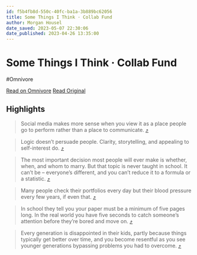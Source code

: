 ```yaml
---
id: f5b4fb8d-550c-40fc-ba1a-3b889bc62056
title: Some Things I Think · Collab Fund
author: Morgan Housel
date_saved: 2023-05-07 22:30:06
date_published: 2023-04-26 13:35:00
---
```


# Some Things I Think · Collab Fund
#Omnivore

[Read on Omnivore](https://omnivore.app/me/https-collabfund-com-blog-thoughts-187c09319e8)
[Read Original](https://collabfund.com/blog/thoughts)

## Highlights

> Social media makes more sense when you view it as a place people go to perform rather than a place to communicate. [⤴️](https://omnivore.app/me/https-collabfund-com-blog-thoughts-187c09319e8#213178d5-ea5a-452b-b8b7-7bd0e077b6d0) 

> Logic doesn’t persuade people. Clarity, storytelling, and appealing to self-interest do. [⤴️](https://omnivore.app/me/https-collabfund-com-blog-thoughts-187c09319e8#ab2f3c9b-129e-4d4f-af1d-82364ddd5605) 

> The most important decision most people will ever make is whether, when, and whom to marry. But that topic is never taught in school. It can’t be – everyone’s different, and you can’t reduce it to a formula or a statistic. [⤴️](https://omnivore.app/me/https-collabfund-com-blog-thoughts-187c09319e8#9002a2ef-d85f-4d37-bf85-85608435e84a) 

> Many people check their portfolios every day but their blood pressure every few years, if even that. [⤴️](https://omnivore.app/me/https-collabfund-com-blog-thoughts-187c09319e8#ed0e560d-5168-417b-a6f0-6613b4a5fa8b) 

> In school they tell you your paper must be a minimum of five pages long. In the real world you have five seconds to catch someone’s attention before they’re bored and move on. [⤴️](https://omnivore.app/me/https-collabfund-com-blog-thoughts-187c09319e8#7373a25c-d257-4bb6-a40b-ef5cd1aadce9) 

> Every generation is disappointed in their kids, partly because things typically get better over time, and you become resentful as you see younger generations bypassing problems you had to overcome. [⤴️](https://omnivore.app/me/https-collabfund-com-blog-thoughts-187c09319e8#f0b32ab3-73a7-4ffd-8dcc-cdf75d4de068) 

